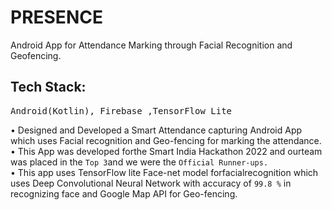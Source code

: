 # PRESENCE
Android App for Attendance Marking through Facial Recognition and Geofencing. <br>
## Tech Stack:
<pre>Android(Kotlin), Firebase ,TensorFlow Lite </pre>
• Designed and Developed a Smart Attendance capturing Android App which
uses Facial recognition and Geo-fencing for marking the attendance.<br>
• This App was developed forthe Smart India Hackathon 2022 and ourteam
was placed in the `Top 3`and we were the `Official Runner-ups.`<br>
• This app uses TensorFlow lite Face-net model forfacialrecognition which uses
Deep Convolutional Neural Network with accuracy of `99.8 %` in
recognizing face and Google Map API for Geo-fencing.<br>
